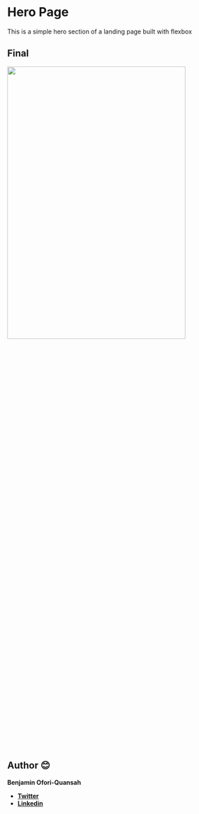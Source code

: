 # Hero Page

This is a simple hero section of a landing page built with flexbox

## Final

<img src="https://raw.githubusercontent.com/essilfiequansah/Navbar-with-Flexbox/main/screenshots/Screenshots.png" width="90%"  height="40%"/>

## Author 😊

**Benjamin Ofori-Quansah**

- [**Twitter**](https://twitter.com/essilfiequansah)
- [**Linkedin**](https://www.linkedin.com/in/essilfiequansah/)
